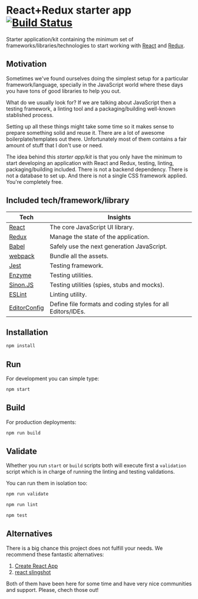 # React+Redux starter app [![Build Status][travis-image]][travis-url]

Starter application/kit containing the minimum set of frameworks/libraries/technologies to start working with [React](https://reactjs.org/) and [Redux](https://redux.js.org/).

## Motivation

Sometimes we've found ourselves doing the simplest setup for a particular framework/language, specially in the JavaScript world where these days you have tons of good libraries to help you out.

What do we usually look for? If we are talking about JavaScript then a testing framework, a linting tool and a packaging/building well-known stablished process.

Setting up all these things might take some time so it makes sense to prepare something solid and reuse it. There are a lot of awesome boilerplate/templates out there. Unfortunately most of them contains a fair amount of stuff that I don't use or need.

The idea behind this _starter app/kit_ is that you only have the minimum to start developing an application with React and Redux, testing, linting, packaging/building included. There is not a backend dependency. There is not a database to set up. And there is not a single CSS framework applied. You're completely free.

## Included tech/framework/library

Tech | Insights
-----| --------
[React](https://reactjs.org/) | The core JavaScript UI library.
[Redux](https://redux.js.org/) | Manage the state of the application.
[Babel](https://babeljs.io/) | Safely use the next generation JavaScript.
[webpack](https://webpack.js.org/) | Bundle all the assets.
[Jest](https://facebook.github.io/jest/) | Testing framework.
[Enzyme](https://github.com/airbnb/enzyme) | Testing utilities.
[Sinon.JS](http://sinonjs.org/) | Testing utilities (spies, stubs and mocks).
[ESLint](https://eslint.org/) | Linting utility.
[EditorConfig](http://editorconfig.org/) | Define file formats and coding styles for all Editors/IDEs.

## Installation

```bash
npm install
```

## Run

For development you can simple type:

```bash
npm start
```

## Build

For production deployments:

```bash
npm run build
```

## Validate

Whether you run `start` or `build` scripts both will execute first a `validation` script which is in charge of running the linting and testing validations.

You can run them in isolation too:

```bash
npm run validate
```

```bash
npm run lint
```

```bash
npm test
```

## Alternatives

There is a big chance this project does not fulfill your needs. We recommend these fantastic alternatives:

1. [Create React App](https://github.com/facebook/create-react-app)
2. [react slingshot](https://github.com/coryhouse/react-slingshot)

Both of them have been here for some time and have very nice communities and support. Please, chech those out!

[travis-url]: https://travis-ci.org/MakingSense/react-redux-starter-app
[travis-image]: https://travis-ci.org/MakingSense/react-redux-starter-app.svg?branch=master
